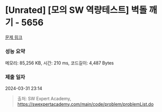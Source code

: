 # [Unrated] [모의 SW 역량테스트] 벽돌 깨기 - 5656 

[문제 링크](https://swexpertacademy.com/main/code/problem/problemDetail.do?contestProbId=AWXRQm6qfL0DFAUo) 

### 성능 요약

메모리: 85,256 KB, 시간: 210 ms, 코드길이: 4,487 Bytes

### 제출 일자

2024-03-31 23:14



> 출처: SW Expert Academy, https://swexpertacademy.com/main/code/problem/problemList.do